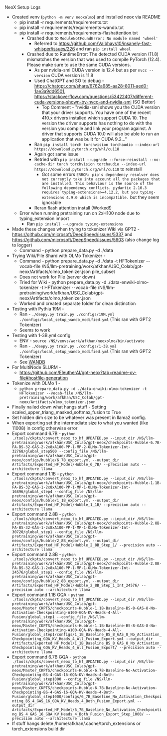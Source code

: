NeoX Setup Logs

- Created venv (`python -m venv neoxolmo`) and installed neox via README
    - pip install -r requirements/requirements.txt
    - pip install -r requirements/requirements-wandb.txt
    - pip install -r requirements/requirements-flashattention.txt 
        - Crashed due to `ModuleNotFoundError: No module named 'wheel'`
            - Referred to https://github.com/Vaibhavs10/insanely-fast-whisper/issues/226 and ran `pip install wheel`
        - Crashed due to RuntimeError: The detected CUDA version (11.8) mismatches the version that was used to compile PyTorch (12.4). Please make sure to use the same CUDA versions.
            - As per nvidia-smi CUDA version is 12.4 but as per `nvcc --version` CUDA version is 11.8
            - Used ChatGPT and SO to debug - https://chatgpt.com/share/6762a685-aa28-8011-aed0-1ae3a9dd6501, https://stackoverflow.com/questions/53422407/different-cuda-versions-shown-by-nvcc-and-nvidia-smi (SO Better)
                - Top Comment - "nvidia-smi shows you the CUDA version that your driver supports. You have one of the recent 410.x drivers installed which support CUDA 10. The version the driver supports has nothing to do with the version you compile and link your program against. A driver that supports CUDA 10.0 will also be able to run an application that was built for CUDA 9.2…"
            - Ran `pip install torch torchvision torchaudio --index-url https://download.pytorch.org/whl/cu118`
            - Again got same issue 
            - Retried with `pip install --upgrade --force-reinstall --no-cache-dir torch torchvision torchaudio --index-url https://download.pytorch.org/whl/cu118` to reinstall
                - Got some errors ```ERROR: pip's dependency resolver does not currently take into account all the packages that are installed. This behaviour is the source of the following dependency conflicts. pydantic 2.10.3 requires typing-extensions>=4.12.2, but you typing-extensions 4.9.0 which is incompatible.``` but they seem ignorable
            - Reran flash attention install (Worked!)
    - Error when running pretraining run on 2xH100 node due to typing_extension import
        - Ran `pip install --upgrade typing-extensions`
- Made these changes when trying to tokenizer Wiki via GPT2 - https://github.com/microsoft/DeepSpeed/issues/5337 and https://github.com/microsoft/DeepSpeed/issues/5603 (also change log to logger)
    - Command - python prepare_data.py -d ./data
- Trying Wiki/Pile Shard with OLMo Tokenizer - 
    - Command - python prepare_data.py -d ./data -t HFTokenizer --vocab-file /NS/llm-pretraining/work/afkhan/USC_Colab/gpt-neox/Artifacts/olmo_tokenizer.json pile_subset
    - Does not work for Pile (server down)
    - Tried for Wiki - python prepare_data.py -d ./data-enwiki-olmo-tokenizer -t HFTokenizer --vocab-file /NS/llm-pretraining/work/afkhan/USC_Colab/gpt-neox/Artifacts/olmo_tokenizer.json
    - Worked and created separate folder for clean distinction
- Testing with Pythia 19M - 
    - Ran - `./deepy.py train.py ./configs/19M.yml ./configs/local_setup_wandb_modified.yml` (This ran with GPT2 Tokenizer)
    - Seems to work
- Testing with 1-3B.yml config 
    - ENV - `source /NS/venvs/work/afkhan/neoxolmo/bin/activate`
    - Ran - `./deepy.py train.py ./configs/1-3B.yml ./configs/local_setup_wandb_modified.yml` (This ran with GPT2 Tokenizer)
    - See [WANDB](https://wandb.ai/aflah/neox?nw=nwuseraflah)
- For MultiNode SLURM - 
    - https://github.com/EleutherAI/gpt-neox?tab=readme-ov-file#hostfile-generation
- Tokenize with OLMo 1 -
    - `python prepare_data.py -d ./data-enwiki-olmo-tokenizer -t HFTokenizer --vocab-file /NS/llm-pretraining/work/afkhan/USC_Colab/gpt-neox/Artifacts/olmo_tokenizer.json`
- Finally nailed down what hangs stuff - Setting scaled_upper_triang_masked_softmax_fusion to True
- Set hidden dim size to be whatever was present in llama2 config.
- When exporting set the intermediate size to what you wanted (like 11008) in config otherwise error
- Export command 6.7B - `python ./tools/ckpts/convert_neox_to_hf_UPDATED.py --input_dir /NS/llm-pretraining/work/afkhan/USC_Colab/gpt-neox/checkpoints-Hubble-6.7B-FA-BS-32-GAS-2-2x8xA100-PP-1-MP-2-OLMo-Tokenizer-Int-32768/global_step500 --config_file /NS/llm-pretraining/work/afkhan/USC_Colab/gpt-neox/configs/hubble/6_7B_export.yml --output_dir Artifacts/Exported_HF_Model/Hubble_6_7B/ --precision auto --architecture llama`
- Export command 1.1B - `python ./tools/ckpts/convert_neox_to_hf_UPDATED.py --input_dir /NS/llm-pretraining/work/afkhan/USC_Colab/gpt-neox/checkpoints-Hubble-1.1B-FA-BS-32-GAS-1-2x8xA100-PP-1-MP-1-OLMo-Tokenizer-Int-16896/global_step4 --config_file /NS/llm-pretraining/work/afkhan/USC_Colab/gpt-neox/configs/hubble/1_1B_export.yml --output_dir Artifacts/Exported_HF_Model/Hubble_1_1B/ --precision auto --architecture llama`
- Export command 2.8B - `python ./tools/ckpts/convert_neox_to_hf_UPDATED.py --input_dir /NS/llm-pretraining/work/afkhan/USC_Colab/gpt-neox/checkpoints-Hubble-2.8B-FA-BS-32-GAS-1-2x8xA100-PP-1-MP-1-OLMo-Tokenizer-Int-30720/global_step1 --config_file /NS/llm-pretraining/work/afkhan/USC_Colab/gpt-neox/configs/hubble/2_8B_export.yml --output_dir Artifacts/Exported_HF_Model/Hubble_2_8B_Step_1/ --precision auto --architecture llama`
- Export command 2.8B - `python ./tools/ckpts/convert_neox_to_hf_UPDATED.py --input_dir /NS/llm-pretraining/work/afkhan/USC_Colab/gpt-neox/checkpoints-Hubble-2.8B-FA-BS-32-GAS-1-2x8xA100-PP-1-MP-1-OLMo-Tokenizer-Int-24576/global_step1 --config_file /NS/llm-pretraining/work/afkhan/USC_Colab/gpt-neox/configs/hubble/2_8B_export.yml --output_dir Artifacts/Exported_HF_Model/Hubble_2_8B_Step_1_Int_24576/ --precision auto --architecture llama`
- Export command 1.1B GQA - `python ./tools/ckpts/convert_neox_to_hf_UPDATED.py --input_dir /NS/llm-pretraining/work/afkhan/USC_Colab/gpt-neox/Master_CKPTS/checkpoints-Hubble-1.1B-Baseline-BS-8-GAS-8-No-Activation-Checkpointing-A100-GQA-KV-Heads-4-All-Fusion/global_step1 --config_file /NS/llm-pretraining/work/afkhan/USC_Colab/gpt-neox/Master_CKPTS/checkpoints-Hubble-1.1B-Baseline-BS-8-GAS-8-No-Activation-Checkpointing-A100-GQA-KV-Heads-4-All-Fusion/global_step1/configs/1_1B_Baseline_BS_8_GAS_8_No_Activation_Checkpointing_GQA_KV_Heads_4_All_Fusion_Export.yml --output_dir Artifacts/Exported_HF_Model/1_1B_Baseline_BS_8_GAS_8_No_Activation_Checkpointing_GQA_KV_Heads_4_All_Fusion_Export/ --precision auto --architecture llama`
- Export command 6.7B GQA - `python ./tools/ckpts/convert_neox_to_hf_UPDATED.py --input_dir /NS/llm-pretraining/work/afkhan/USC_Colab/gpt-neox/Master_CKPTS/checkpoints-Hubble-6.7B-Baseline-No-Activation-Checkpointing-BS-4-GAS-16-GQA-KV-Heads-4-Both-Fusion/global_step1000 --config_file /NS/llm-pretraining/work/afkhan/USC_Colab/gpt-neox/Master_CKPTS/checkpoints-Hubble-6.7B-Baseline-No-Activation-Checkpointing-BS-4-GAS-16-GQA-KV-Heads-4-Both-Fusion/global_step1000/configs/6_7B_Baseline_No_Activation_Checkpointing_BS_4_GAS_16_GQA_KV_Heads_4_Both_Fusion_Export.yml --output_dir Artifacts/Exported_HF_Model/6_7B_Baseline_No_Activation_Checkpointing_BS_4_GAS_16_GQA_KV_Heads_4_Both_Fusion_Export_Step_1000/ --precision auto --architecture llama`
- If stuff hangs delete /home/afkhan/.cache/torch_extensions or torch_extensions build dir